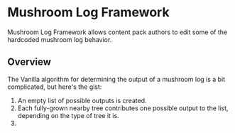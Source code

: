# Mushroom Log Framework

Mushroom Log Framework allows content pack authors to edit some of the hardcoded mushroom log behavior.

## Overview

The Vanilla algorithm for determining the output of a mushroom log is a bit complicated, but here's the gist:
1. An empty list of possible outputs is created.
2. Each fully-grown nearby tree contributes one possible output to the list, depending on the type of tree it is.
3. 